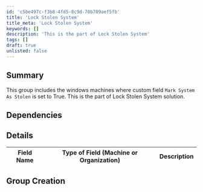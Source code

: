 ```yaml
---
id: 'c5be497c-f3b8-4fd5-8c9d-70b709aef5fb'
title: 'Lock Stolen System'
title_meta: 'Lock Stolen System'
keywords: []
description: 'This is the part of Lock Stolen System'
tags: []
draft: true
unlisted: false
---
```


## Summary
This  group includes the windows machines where custom field `Mark System As Stolen` is set to True. This is the part of Lock Stolen System solution.

## Dependencies

## Details

| Field Name | Type of Field (Machine or Organization) | Description |
| ---------- | --------------------------------------- | ----------- |


## Group Creation
